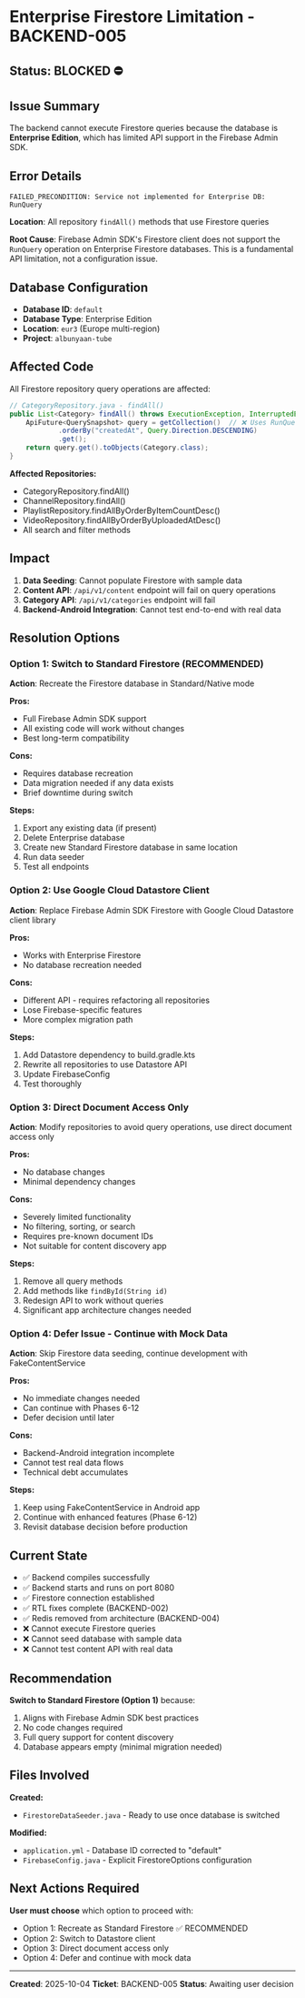 # Enterprise Firestore Limitation - BACKEND-005

## Status: BLOCKED ⛔

## Issue Summary

The backend cannot execute Firestore queries because the database is **Enterprise Edition**, which has limited API support in the Firebase Admin SDK.

## Error Details

```
FAILED_PRECONDITION: Service not implemented for Enterprise DB: RunQuery
```

**Location**: All repository `findAll()` methods that use Firestore queries

**Root Cause**: Firebase Admin SDK's Firestore client does not support the `RunQuery` operation on Enterprise Firestore databases. This is a fundamental API limitation, not a configuration issue.

## Database Configuration

- **Database ID**: `default`
- **Database Type**: Enterprise Edition
- **Location**: `eur3` (Europe multi-region)
- **Project**: `albunyaan-tube`

## Affected Code

All Firestore repository query operations are affected:

```java
// CategoryRepository.java - findAll()
public List<Category> findAll() throws ExecutionException, InterruptedException {
    ApiFuture<QuerySnapshot> query = getCollection()  // ❌ Uses RunQuery internally
            .orderBy("createdAt", Query.Direction.DESCENDING)
            .get();
    return query.get().toObjects(Category.class);
}
```

**Affected Repositories:**
- CategoryRepository.findAll()
- ChannelRepository.findAll()
- PlaylistRepository.findAllByOrderByItemCountDesc()
- VideoRepository.findAllByOrderByUploadedAtDesc()
- All search and filter methods

## Impact

1. **Data Seeding**: Cannot populate Firestore with sample data
2. **Content API**: `/api/v1/content` endpoint will fail on query operations
3. **Category API**: `/api/v1/categories` endpoint will fail
4. **Backend-Android Integration**: Cannot test end-to-end with real data

## Resolution Options

### Option 1: Switch to Standard Firestore (RECOMMENDED)

**Action**: Recreate the Firestore database in Standard/Native mode

**Pros:**
- Full Firebase Admin SDK support
- All existing code will work without changes
- Best long-term compatibility

**Cons:**
- Requires database recreation
- Data migration needed if any data exists
- Brief downtime during switch

**Steps:**
1. Export any existing data (if present)
2. Delete Enterprise database
3. Create new Standard Firestore database in same location
4. Run data seeder
5. Test all endpoints

### Option 2: Use Google Cloud Datastore Client

**Action**: Replace Firebase Admin SDK Firestore with Google Cloud Datastore client library

**Pros:**
- Works with Enterprise Firestore
- No database recreation needed

**Cons:**
- Different API - requires refactoring all repositories
- Lose Firebase-specific features
- More complex migration path

**Steps:**
1. Add Datastore dependency to build.gradle.kts
2. Rewrite all repositories to use Datastore API
3. Update FirebaseConfig
4. Test thoroughly

### Option 3: Direct Document Access Only

**Action**: Modify repositories to avoid query operations, use direct document access only

**Pros:**
- No database changes
- Minimal dependency changes

**Cons:**
- Severely limited functionality
- No filtering, sorting, or search
- Requires pre-known document IDs
- Not suitable for content discovery app

**Steps:**
1. Remove all query methods
2. Add methods like `findById(String id)`
3. Redesign API to work without queries
4. Significant app architecture changes needed

### Option 4: Defer Issue - Continue with Mock Data

**Action**: Skip Firestore data seeding, continue development with FakeContentService

**Pros:**
- No immediate changes needed
- Can continue with Phases 6-12
- Defer decision until later

**Cons:**
- Backend-Android integration incomplete
- Cannot test real data flows
- Technical debt accumulates

**Steps:**
1. Keep using FakeContentService in Android app
2. Continue with enhanced features (Phase 6-12)
3. Revisit database decision before production

## Current State

- ✅ Backend compiles successfully
- ✅ Backend starts and runs on port 8080
- ✅ Firestore connection established
- ✅ RTL fixes complete (BACKEND-002)
- ✅ Redis removed from architecture (BACKEND-004)
- ❌ Cannot execute Firestore queries
- ❌ Cannot seed database with sample data
- ❌ Cannot test content API with real data

## Recommendation

**Switch to Standard Firestore (Option 1)** because:
1. Aligns with Firebase Admin SDK best practices
2. No code changes required
3. Full query support for content discovery
4. Database appears empty (minimal migration needed)

## Files Involved

**Created:**
- `FirestoreDataSeeder.java` - Ready to use once database is switched

**Modified:**
- `application.yml` - Database ID corrected to "default"
- `FirebaseConfig.java` - Explicit FirestoreOptions configuration

## Next Actions Required

**User must choose** which option to proceed with:
- Option 1: Recreate as Standard Firestore ✅ RECOMMENDED
- Option 2: Switch to Datastore client
- Option 3: Direct document access only
- Option 4: Defer and continue with mock data

---

**Created**: 2025-10-04
**Ticket**: BACKEND-005
**Status**: Awaiting user decision
